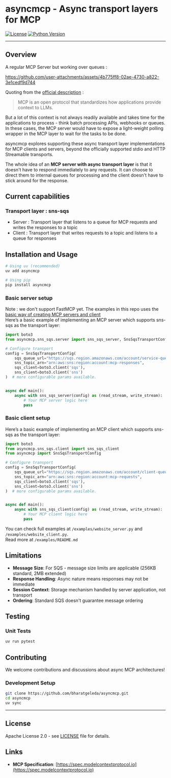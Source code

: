 # asyncmcp - Async transport layers for MCP 


[![License](https://img.shields.io/badge/license-Apache%202.0-blue.svg)](LICENSE)
[![Python Version](https://img.shields.io/badge/python-3.10%2B-blue.svg)](https://www.python.org/downloads/)


---

## Overview


A regular MCP Server but working over queues :

https://github.com/user-attachments/assets/4b775ff8-02ae-4730-a822-3e1cedf9d744


Quoting from the [official description](https://modelcontextprotocol.io/introduction) :<br/> 
> MCP is an open protocol that standardizes how applications provide context to LLMs.

But a lot of this context is not always readily available and takes time for the applications to process - think batch processing APIs, webhooks or queues. <br/> 
In these cases, the MCP server would have to expose a light-weight polling wrapper in the MCP layer to wait for the tasks to be done.

asyncmcp explores supporting these async transport layer implementations for MCP clients and servers, beyond the officially supported stdio and HTTP Streamable transports. 

The whole idea of an **MCP server with async transport layer** is that it doesn't have to respond immediately to any requests. It can choose to direct them to internal queues for processing and the client doesn't have to stick around for the response.

## Current capabilities

### Transport layer : sns-sqs

- Server : Transport layer that listens to a queue for MCP requests and writes the responses to a topic
- Client : Transport layer that writes requests to a topic and listens to a queue for responses

## Installation and Usage

```bash
# Using uv (recommended)
uv add asyncmcp
```

```bash
# Using pip  
pip install asyncmcp
```

### Basic server setup

Note : we don't support FastMCP yet. The examples in this repo uses the [basic way of creating MCP servers and client](https://modelcontextprotocol.io/docs/concepts/architecture#implementation-example) 
<br/>
Here’s a basic example of implementing an MCP server which supports sns-sqs as the transport layer:

```python
import boto3
from asyncmcp.sns_sqs.server import sns_sqs_server, SnsSqsTransportConfig

# Configure transport
config = SnsSqsTransportConfig(
    sqs_queue_url="https://sqs.region.amazonaws.com/account/service-queue",
    sns_topic_arn="arn:aws:sns:region:account:mcp-responses",
    sqs_client=boto3.client('sqs'),
    sns_client=boto3.client('sns')
)  # more configurable params available.


async def main():
    async with sns_sqs_server(config) as (read_stream, write_stream):
        # Your MCP server logic here
        pass
```

### Basic client setup

Here’s a basic example of implementing an MCP client which supports sns-sqs as the transport layer:

```python
import boto3
from asyncmcp.sns_sqs.client import sns_sqs_client
from asyncmcp import SnsSqsTransportConfig

# Configure transport
config = SnsSqsTransportConfig(
    sqs_queue_url="https://sqs.region.amazonaws.com/account/client-queue",
    sns_topic_arn="arn:aws:sns:region:account:mcp-requests",
    sqs_client=boto3.client('sqs'),
    sns_client=boto3.client('sns')
)  # more configurable params available.


async def main():
    async with sns_sqs_client(config) as (read_stream, write_stream):
        # Your MCP client logic here
        pass
```

You can check full examples at `/examples/website_server.py` and `/examples/website_client.py`. 
<br/>
Read more at `/examples/README.md`

## Limitations

- **Message Size**: For SQS - message size limits are applicable (256KB standard, 2MB extended)
- **Response Handling**: Async nature means responses may not be immediate
- **Session Context**: Storage mechanism handled by server application, not transport
- **Ordering**: Standard SQS doesn't guarantee message ordering

## Testing

### Unit Tests

```bash
uv run pytest
```



## Contributing

We welcome contributions and discussions about async MCP architectures!

### Development Setup

```bash
git clone https://github.com/bharatgeleda/asyncmcp.git
cd asyncmcp
uv sync
```

---

## License

Apache License 2.0 - see [LICENSE](LICENSE) file for details.

## Links

- **MCP Specification**: [https://spec.modelcontextprotocol.io](https://spec.modelcontextprotocol.io)
